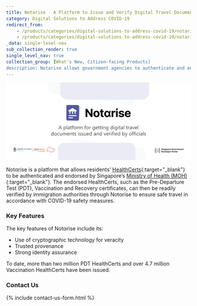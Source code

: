 ```yaml
---
title: Notarise - A Platform to Issue and Verify Digital Travel Documents
category: Digital Solutions to Address COVID-19
redirect_from:
    - /products/categories/digital-solutions-to-address-covid-19/notarise/
    - /products/categories/digital-solutions-to-address-covid-19/notarise.html
_data: single-level-nav
sub_collection_render: true
single_level_nav: true
collection_group: [What's New, Citizen-facing Products]
description: Notarise allows government agencies to authenticate and endorse HealthCerts for safe travel. Learn from Singapore’s model here.
---
```


![Notαrise header banner](/assets/img/1656558410111_notarise-HeaderBanner.png)

Notαrise is a platform that allows residents’ [HealthCerts](https://www.developer.tech.gov.sg/products/categories/digital-solutions-to-address-covid-19/healthcerts/overview.html){:target="_blank"} to be authenticated and endorsed by Singapore’s [Ministry of Health (MOH)](https://www.moh.gov.sg/){:target="_blank"}. The endorsed HealthCerts, such as the Pre-Departure Test (PDT), Vaccination and Recovery certificates, can then be readily verified by immigration authorities through Notαrise to ensure safe travel in accordance with COVID-19 safety measures. 

### Key Features

The key features of Notαrise include its:
-	Use of cryptographic technology for veracity
-	Trusted provenance
-	Strong identity assurance

To date, more than two million PDT HealthCerts and over 4.7 million Vaccination HealthCerts have been issued.

### Contact Us

{% include contact-us-form.html %}
